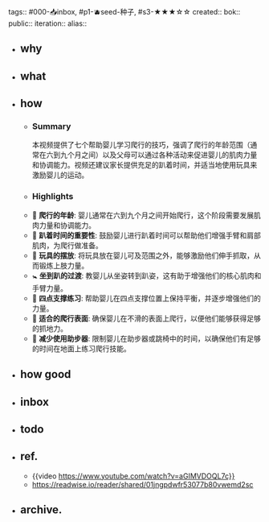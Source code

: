 tags:: #000-📥inbox, #p1-🫐seed-种子, #s3-★★★☆☆ 
created:: 
bok::
public::
iteration::
alias::

- ## why
- ## what
- ## how
	- ### Summary
	  本视频提供了七个帮助婴儿学习爬行的技巧，强调了爬行的年龄范围（通常在六到九个月之间）以及父母可以通过各种活动来促进婴儿的肌肉力量和协调能力。视频还建议家长提供充足的趴着时间，并适当地使用玩具来激励婴儿的运动。
	- ### Highlights
	- 🍼 **爬行的年龄**: 婴儿通常在六到九个月之间开始爬行，这个阶段需要发展肌肉力量和协调能力。
	- 🤸 **趴着时间的重要性**: 鼓励婴儿进行趴着时间可以帮助他们增强手臂和肩部肌肉，为爬行做准备。
	- 🎾 **玩具的摆放**: 将玩具放在婴儿可及范围之外，能够激励他们伸手抓取，从而锻炼上肢力量。
	- 🚼 **坐到趴的过渡**: 教婴儿从坐姿转到趴姿，这有助于增强他们的核心肌肉和手臂力量。
	- 🐾 **四点支撑练习**: 帮助婴儿在四点支撑位置上保持平衡，并逐步增强他们的力量。
	- 🏡 **适合的爬行表面**: 确保婴儿在不滑的表面上爬行，以便他们能够获得足够的抓地力。
	- 🚫 **减少使用助步器**: 限制婴儿在助步器或跳椅中的时间，以确保他们有足够的时间在地面上练习爬行技能。
- ## how good
- ## inbox
- ## todo
- ## ref.
	- {{video https://www.youtube.com/watch?v=aGIMVDOQL7c}}
	- https://readwise.io/reader/shared/01jngpdwfr53077b80vwemd2sc
- ## archive.